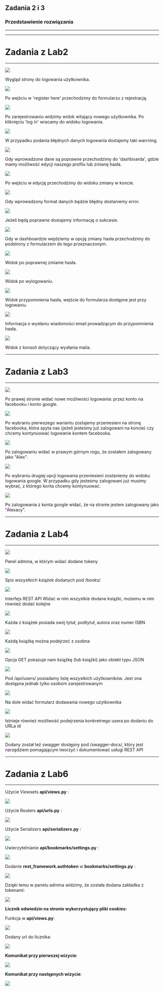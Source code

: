 ## Zadania 2 i 3
### Przedstawienie rozwiązania
---------------------------------
---------------------------------
# Zadania z Lab2
---------------------------------

![](assets/screenshots/screen1.png)

Wygląd strony do logowania użytkownika.

![](assets/screenshots/screen2.png)

Po wejściu w 'register here' przechodzimy do formularzu z rejestracją.

![](assets/screenshots/screen3.png)

Po zarejestrowaniu widzimy widok witający nowego użytkownika. Po kliknięciu 'log in' wracamy do widoku logowania.

![](assets/screenshots/screen14.png)

W przypadku podania błędnych danych logowania dostajemy taki warrning.

![](assets/screenshots/screen4.png)

Gdy wprowadzone dane są poprawne przechodzimy do 'dashboarda', gdzie mamy możliwość edycji naszego profilu lub zmianę hasła.

![](assets/screenshots/screen5.png)

Po wejściu w edycję przechodzimy do widoku zmiany w koncie.

![](assets/screenshots/screen6.png)

Gdy wprowadzony format danych będzie błędny dostaniemy error.

![](assets/screenshots/screen7.png)

Jeżeli będą poprawne dostajemy informację o sukcesie.

![](assets/screenshots/screen8.png)

Gdy w dashboardzie wejdziemy w opcję zmiany hasła przechodzimy do podstrony z formularzem do tego przeznaczonym.

![](assets/screenshots/screen9.png)

Widok po poprawnej zmianie hasła.

![](assets/screenshots/screen10.png)

Widok po wylogowaniu.

![](assets/screenshots/screen11.png)

Widok przypomnienia hasła, wejście do formularza dostępne jest przy logowaniu.

![](assets/screenshots/screen12.png)

Informacja o wysłaniu wiadomości email prowadzącym do przypomnienia hasła.

![](assets/screenshots/screen13.png)

Widok z konsoli dotyczący wysłania maila.

---------------------------------
# Zadania z Lab3
---------------------------------

![](assets/screenshots/screen15.png)

Po prawej stronie widać nowe możliwości logowania: przez konto na facebooku i konto google.

![](assets/screenshots/screen16.png)

Po wybraniu pierwszego wariantu zostajemy przeniesieni na stronę facebooka, która spyta nas (jeżeli jesteśmy już zalogowani na koncie) czy chcemy kontynuować logowanie kontem facebooka.

![](assets/screenshots/screen17.png)

Po zalogowaniu widać w prawym górnym rogu, że zostałem zalogowany jako "Alex".

![](assets/screenshots/screen18.png)

Po wybraniu drugiej opcji logowania przeniesieni zostaniemy do widoku logowania google. W przypadku gdy jesteśmy zalogowani już musimy wybrać, z którego konta chcemy kontynuować.

![](assets/screenshots/screen19.png)

Po zalogowania z konta google widać, że na stronie jestem zalogowany jako "Alexacy".


---------------------------------
# Zadania z Lab4
---------------------------------
![](assets/screenshots/screenL4-1.png)

Panel admina, w którym widać dodane tokeny

![](assets/screenshots/screenL4-2.png)

Spis wszystkich książek dodanych pod /books/

![](assets/screenshots/screenL4-3.png)

Interfejs REST API
Widać w nim wszystkie dodane książki, możemu w nim również dodać kolejne

![](assets/screenshots/screenL4-4.png)

Każda z książek posiada swój tytuł, podtytuł, autora oraz numer ISBN

![](assets/screenshots/screenL4-5.png)

Każdą książkę można podejrzeć z osobna

![](assets/screenshots/screenL4-6.png)

Opcja GET pokazuje nam książkę (lub książki) jako obiekt typu JSON

![](assets/screenshots/screenL4-7.png)

Pod /api/users/ posiadamy listę wszystkich użytkowników. Jest ona dostępna jednak tylko osobom zarejestrowanym

![](assets/screenshots/screenL4-8.png)

Na dole widać formularz dodawania nowego użytkownika

![](assets/screenshots/screenL4-9.png)

Istnieje również możliwość podejrzenia konkretnego usera po dodaniu do URLa id

![](assets/screenshots/screenL4-10.png)

Dodany został też swagger dostępny pod /swagger-docs/, który jest narzędziem pomagającym tworzyć i dokumentować usługi REST API

---------------------------------
# Zadania z Lab6
---------------------------------

Użycie Viewsets __api/views.py__ :

![](assets/screenshots/screenL6-1.png)

Użycie Routers __api/urls.py__ :

![](assets/screenshots/screenL6-2.png)

Użycie Serializers __api/serializers.py__ :

![](assets/screenshots/screenL6-3.png)

Uwierzytelnianie __api/bookmarks/settings.py__ :

![](assets/screenshots/screenL6-4.png)

Dodanie __rest_framework.authtoken__ w __bookmarks/settings.py__ :

![](assets/screenshots/screenL6-5.png)

Dzięki temu w panelu admina widzimy, że została dodana zakładka z tokenami:

![](assets/screenshots/screenL6-6.png)

__Licznik odwiedzin na stronie wykorzystujący pliki cookies:__

Funkcja w __api/views.py__:

![](assets/screenshots/screenL6-7.png)

Dodany url do licznika:

![](assets/screenshots/screenL6-8.png)

__Komunikat przy pierwszej wizycie__:

![](assets/screenshots/screenL6-9.png)

__Komunikat przy następnych wizycie__:

![](assets/screenshots/screenL6-10.png)
